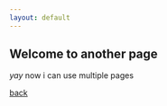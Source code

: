 ```yaml
---
layout: default
---
```


## Welcome to another page

_yay_
now i can use multiple pages

[back](./../..)
